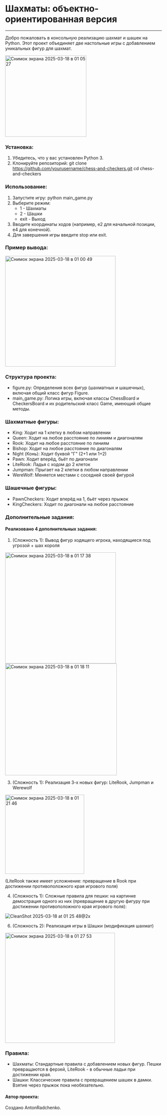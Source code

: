 # Шахматы: объектно-ориентированная версия
---

Добро пожаловать в консольную реализацию шахмат и шашек на Python. Этот проект объединяет две настольные игры с добавлением уникальных фигур для шахмат.

<img width="261" alt="Снимок экрана 2025-03-18 в 01 05 27" src="https://github.com/user-attachments/assets/065d4d9d-8985-44a4-8540-d08715f83f6c" />

### Установка:
1. Убедитесь, что у вас установлен Python 3.
2. Клонируйте репозиторий:
   git clone https://github.com/yourusername/chess-and-checkers.git
   cd chess-and-checkers

### Использование:
1. Запустите игру:
   python main_game.py
2. Выберите режим:
   - 1 - Шахматы
   - 2 - Шашки
   - exit - Выход
3. Вводите координаты ходов (например, e2 для начальной позиции, e4 для конечной).
4. Для завершения игры введите stop или exit.

### Пример вывода:

<img width="355" alt="Снимок экрана 2025-03-18 в 01 00 49" src="https://github.com/user-attachments/assets/0d937e2f-8e30-4dad-8a73-05efa9d2b4de" />

### Структура проекта:
- figure.py: Определения всех фигур (шахматных и шашечных), включая общий класс фигур Figure.
- main_game.py: Логика игры, включая классы ChessBoard и CheckersBoard и их родительский класс Game, имеющий общие методы.

### Шахматные фигуры:
- King: Ходит на 1 клетку в любом направлении
- Queen: Ходит на любое расстояние по линиям и диагоналям
- Rook: Ходит на любое расстояние по линиям
- Bishop: Ходит на любое расстояние по диагоналям
- Night (Конь): Ходит буквой "Г" (2+1 или 1+2)
- Pawn: Ходит вперёд, бьёт по диагонали
- LiteRook: Ладья с ходом до 2 клеток
- Jumpman: Прыгает на 2 клетки в любом направлении
- WereWolf: Меняется местами с соседней своей фигурой

### Шашечные фигуры:
- PawnCheckers: Ходит вперёд на 1, бьёт через прыжок
- KingCheckers: Ходит по диагонали на любое расстояние

### Дополнительные задания:
#### Реализовано 4 дополнительных задания:
1. (Сложность 1): Вывод фигур ходящего игрока, находящиеся под угрозой + шах короля

<img width="356" alt="Снимок экрана 2025-03-18 в 01 17 38" src="https://github.com/user-attachments/assets/488ef81a-3e57-4afd-85dd-8e0fdeebd0b1" />
<img width="359" alt="Снимок экрана 2025-03-18 в 01 18 11" src="https://github.com/user-attachments/assets/3bd45505-ac67-4912-9154-824f111ae947" />

3. (Сложность 1): Реализация 3-х новых фигур: LiteRook, Jumpman и Werewolf

<img width="254" alt="Снимок экрана 2025-03-18 в 01 21 46" src="https://github.com/user-attachments/assets/da5c11aa-90da-4171-87f3-137a963f1f1a" />

(LiteRook также имеет усложнение: превращение в Rook при достижении противоположного края игрового поля)

4. (Сложность 1): Сложные правила для пешки: на картинке демострация одного из них (превращение в другую фигуру при достижении противоположного края игрового поля):

![CleanShot 2025-03-18 at 01 25 48@2x](https://github.com/user-attachments/assets/323d7532-36fa-415d-9e61-751c2ccf5b60)

6. (Сложность 2): Реализация игры в Шашки (модификация шахмат)

<img width="353" alt="Снимок экрана 2025-03-18 в 01 27 53" src="https://github.com/user-attachments/assets/6faba14b-d066-4c50-8cf3-f2740edd2f85" />

### Правила:
- Шахматы: Стандартные правила с добавлением новых фигур. Пешки превращаются в ферзей, LiteRook - в обычные ладьи при достижении края.
- Шашки: Классические правила с превращением шашек в дамки. Взятие через прыжок пока необязательно.

#### Автор проекта:
Создано AntonRadchenko.
